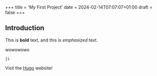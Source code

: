 +++ 
title = 'My First Project' 
date = 2024-02-14T07:07:07+01:00
draft = false
+++ 

## Introduction 


This is **bold** text, and this is *emphasized* text. 

wowowowo

```
ji 

```
Visit the [Hugo](https://gohugo.io) website!